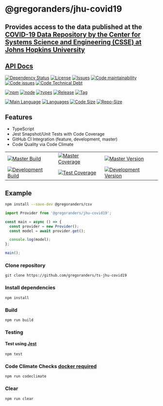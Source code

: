 # @gregoranders/jhu-covid19

## Provides access to the data published at the [COVID-19 Data Repository by the Center for Systems Science and Engineering (CSSE) at Johns Hopkins University](https://github.com/CSSEGISandData/COVID-19)

## [API Docs](./docs/index.md)

[![Dependency Status][daviddm-image]][daviddm-url]
[![License][license-image]][license-url]
[![Issues][issues-image]][issues-url]
[![Code maintainability][code-maintainability-image]][code-maintainability-url] [![Code issues][code-issues-image]][code-issues-url] [![Code Technical Debt][code-tech-debt-image]][code-tech-debt-url]

[![npm][npm-image]][npm-url]
[![node][node-image]][node-url]
[![types][npm-types-image]][npm-types-url]
[![Release][release-image]][release-url]
[![Tag][tag-image]][tag-url]

[![Main Language](https://img.shields.io/github/languages/top/gregoranders/ts-jhu-covid19)][code-metric-url] [![Languages](https://img.shields.io/github/languages/count/gregoranders/ts-jhu-covid19)][code-metric-url] [![Code Size](https://img.shields.io/github/languages/code-size/gregoranders/ts-jhu-covid19)][code-metric-url] [![Repo-Size](https://img.shields.io/github/repo-size/gregoranders/ts-jhu-covid19)][code-metric-url]

## Features

- TypeScript
- Jest Snapshot/Unit Tests with Code Coverage
- GitHub CI Integration (feature, development, master)
- Code Quality via Code Climate

|                                                                  |                                                                            |                                                                              |
| ---------------------------------------------------------------- | -------------------------------------------------------------------------- | ---------------------------------------------------------------------------- |
| [![Master Build][master-build-image]][master-url]                | [![Master Coverage][master-coveralls-image]][master-coveralls-url]         | [![Master Version][master-version-image]][master-version-url]                |
| [![Development Build][development-build-image]][development-url] | [![Test Coverage][development-coveralls-image]][development-coveralls-url] | [![Development Version][development-version-image]][development-version-url] |

## Example

```sh
npm install --save-dev @gregoranders/csv
```

```ts
import Provider from '@gregoranders/jhu-covid19';

const main = async () => {
  const provider = new Provider();
  const model = await provider.get();

  console.log(model);
};

main();
```

### Clone repository

```
git clone https://github.com/gregoranders/ts-jhu-covid19
```

### Install dependencies

```
npm install
```

### Build

```
npm run build
```

### Testing

#### Test using [Jest](https://jestjs.io/)

```
npm test
```

### Code Climate Checks [docker required](docs/CODECLIMATE.md)

```
npm run codeclimate
```

### Clear

```
npm run clear
```

[release-url]: https://github.com/gregoranders/ts-jhu-covid19/releases
[master-url]: https://github.com/gregoranders/ts-jhu-covid19/tree/master
[development-url]: https://github.com/gregoranders/ts-jhu-covid19/tree/development
[repository-url]: https://github.com/gregoranders/ts-jhu-covid19
[code-metric-url]: https://github.com/gregoranders/ts-jhu-covid19/search?l=TypeScript
[travis-url]: https://travis-ci.org/gregoranders/ts-jhu-covid19
[travis-image]: https://travis-ci.org/gregoranders/ts-jhu-covid19.svg?branch=master
[daviddm-url]: https://david-dm.org/gregoranders/ts-jhu-covid19
[daviddm-image]: https://david-dm.org/gregoranders/ts-jhu-covid19.svg?branch=master
[license-url]: https://github.com/gregoranders/ts-jhu-covid19/blob/master/LICENSE
[license-image]: https://img.shields.io/github/license/gregoranders/ts-jhu-covid19.svg
[master-version-url]: https://github.com/gregoranders/ts-jhu-covid19/blob/master/package.json
[master-version-image]: https://img.shields.io/github/package-json/v/gregoranders/ts-jhu-covid19/master
[development-version-url]: https://github.com/gregoranders/ts-jhu-covid19/blob/development/package.json
[development-version-image]: https://img.shields.io/github/package-json/v/gregoranders/ts-jhu-covid19/development
[issues-url]: https://github.com/gregoranders/ts-jhu-covid19/issues
[issues-image]: https://img.shields.io/github/issues-raw/gregoranders/ts-jhu-covid19.svg
[release-build-image]: https://github.com/gregoranders/ts-jhu-covid19/workflows/Release%20CI/badge.svg
[master-build-image]: https://github.com/gregoranders/ts-jhu-covid19/workflows/Master%20CI/badge.svg
[development-build-image]: https://github.com/gregoranders/ts-jhu-covid19/workflows/Development%20CI/badge.svg
[master-coveralls-url]: https://coveralls.io/github/gregoranders/ts-jhu-covid19?branch=master
[master-coveralls-image]: https://img.shields.io/coveralls/github/gregoranders/ts-jhu-covid19/master
[development-coveralls-image]: https://img.shields.io/coveralls/github/gregoranders/ts-jhu-covid19/development
[development-coveralls-url]: https://coveralls.io/github/gregoranders/ts-jhu-covid19?branch=development
[code-maintainability-url]: https://codeclimate.com/github/gregoranders/ts-jhu-covid19/maintainability
[code-maintainability-image]: https://img.shields.io/codeclimate/maintainability/gregoranders/ts-jhu-covid19
[code-issues-url]: https://codeclimate.com/github/gregoranders/ts-jhu-covid19/maintainability
[code-issues-image]: https://img.shields.io/codeclimate/issues/gregoranders/ts-jhu-covid19
[code-tech-debt-url]: https://codeclimate.com/github/gregoranders/ts-jhu-covid19/maintainability
[code-tech-debt-image]: https://img.shields.io/codeclimate/tech-debt/gregoranders/ts-jhu-covid19
[master-circleci-image]: https://circleci.com/gh/gregoranders/ts-jhu-covid19/tree/master.svg?style=shield
[master-circleci-url]: https://app.circleci.com/pipelines/github/gregoranders/ts-jhu-covid19?branch=master
[development-circleci-image]: https://circleci.com/gh/gregoranders/ts-jhu-covid19/tree/development.svg?style=shield
[development-circleci-url]: https://app.circleci.com/pipelines/github/gregoranders/ts-jhu-covid19?branch=development
[npm-url]: https://www.npmjs.com/package/@gregoranders/jhu-covid19
[npm-image]: https://img.shields.io/npm/v/gregoranders/ts-jhu-covid19
[node-url]: https://www.npmjs.com/package/@gregoranders/jhu-covid19
[node-image]: https://img.shields.io/node/v/gregoranders/ts-jhu-covid19
[npm-types-url]: https://www.npmjs.com/package/@gregoranders/jhu-covid19
[npm-types-image]: https://img.shields.io/npm/types/gregoranders/ts-jhu-covid19
[tag-url]: https://github.com/gregoranders/ts-jhu-covid19
[tag-image]: https://img.shields.io/github/tag/gregoranders/ts-jhu-covid19
[release-url]: https://github.com/gregoranders/ts-jhu-covid19
[release-image]: https://img.shields.io/github/release/gregoranders/ts-jhu-covid19
